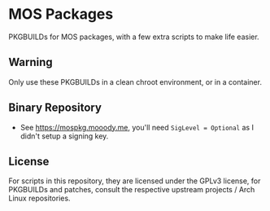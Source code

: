 # MOS Packages

PKGBUILDs for MOS packages, with a few extra scripts to make life easier.

## Warning

Only use these PKGBUILDs in a clean chroot environment, or in a container.

## Binary Repository

- See <https://mospkg.mooody.me>, you'll need `SigLevel = Optional` as I didn't setup a signing key.

## License

For scripts in this repository, they are licensed under the GPLv3 license, for PKGBUILDs
and patches, consult the respective upstream projects / Arch Linux repositories.
